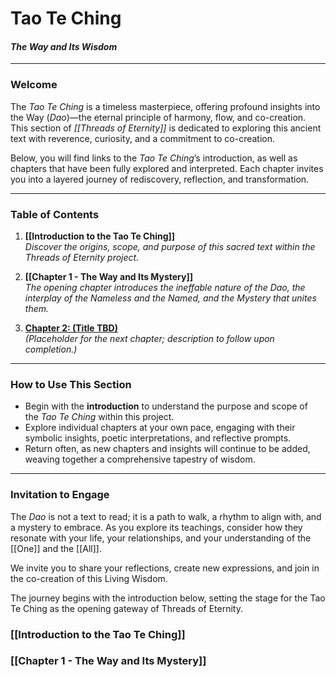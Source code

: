 # Tao Te Ching

#### _The Way and Its Wisdom_

---
### **Welcome**

The _Tao Te Ching_ is a timeless masterpiece, offering profound insights into the Way (_Dao_)—the eternal principle of harmony, flow, and co-creation. This section of _[[Threads of Eternity]]_ is dedicated to exploring this ancient text with reverence, curiosity, and a commitment to co-creation.

Below, you will find links to the _Tao Te Ching_’s introduction, as well as chapters that have been fully explored and interpreted. Each chapter invites you into a layered journey of rediscovery, reflection, and transformation.

---

### **Table of Contents**

1. **[[Introduction to the Tao Te Ching]]**  
    _Discover the origins, scope, and purpose of this sacred text within the Threads of Eternity project._
    
2. **[[Chapter 1 - The Way and Its Mystery]]**  
    _The opening chapter introduces the ineffable nature of the Dao, the interplay of the Nameless and the Named, and the Mystery that unites them._
    
3. **[Chapter 2: (Title TBD)](#)**  
    _(Placeholder for the next chapter; description to follow upon completion.)_
    

---

### **How to Use This Section**

- Begin with the **introduction** to understand the purpose and scope of the _Tao Te Ching_ within this project.
- Explore individual chapters at your own pace, engaging with their symbolic insights, poetic interpretations, and reflective prompts.
- Return often, as new chapters and insights will continue to be added, weaving together a comprehensive tapestry of wisdom.

---

### **Invitation to Engage**

The _Dao_ is not a text to read; it is a path to walk, a rhythm to align with, and a mystery to embrace. As you explore its teachings, consider how they resonate with your life, your relationships, and your understanding of the [[One]] and the [[All]].

We invite you to share your reflections, create new expressions, and join in the co-creation of this Living Wisdom.

The journey begins with the introduction below, setting the stage for the Tao Te Ching as the opening gateway of Threads of Eternity.

### [[Introduction to the Tao Te Ching]]  
### [[Chapter 1 - The Way and Its Mystery]]  
